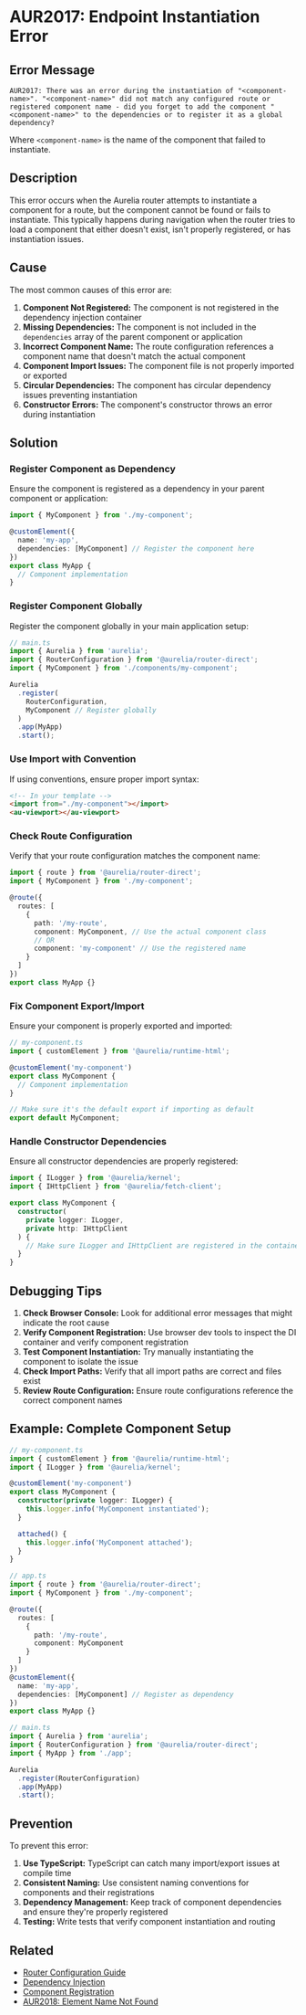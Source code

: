 # AUR2017: Endpoint Instantiation Error

## Error Message

`AUR2017: There was an error during the instantiation of "<component-name>". "<component-name>" did not match any configured route or registered component name - did you forget to add the component "<component-name>" to the dependencies or to register it as a global dependency?`

Where `<component-name>` is the name of the component that failed to instantiate.

## Description

This error occurs when the Aurelia router attempts to instantiate a component for a route, but the component cannot be found or fails to instantiate. This typically happens during navigation when the router tries to load a component that either doesn't exist, isn't properly registered, or has instantiation issues.

## Cause

The most common causes of this error are:

1. **Component Not Registered:** The component is not registered in the dependency injection container
2. **Missing Dependencies:** The component is not included in the `dependencies` array of the parent component or application
3. **Incorrect Component Name:** The route configuration references a component name that doesn't match the actual component
4. **Component Import Issues:** The component file is not properly imported or exported
5. **Circular Dependencies:** The component has circular dependency issues preventing instantiation
6. **Constructor Errors:** The component's constructor throws an error during instantiation

## Solution

### Register Component as Dependency

Ensure the component is registered as a dependency in your parent component or application:

```typescript
import { MyComponent } from './my-component';

@customElement({
  name: 'my-app',
  dependencies: [MyComponent] // Register the component here
})
export class MyApp {
  // Component implementation
}
```

### Register Component Globally

Register the component globally in your main application setup:

```typescript
// main.ts
import { Aurelia } from 'aurelia';
import { RouterConfiguration } from '@aurelia/router-direct';
import { MyComponent } from './components/my-component';

Aurelia
  .register(
    RouterConfiguration,
    MyComponent // Register globally
  )
  .app(MyApp)
  .start();
```

### Use Import with Convention

If using conventions, ensure proper import syntax:

```html
<!-- In your template -->
<import from="./my-component"></import>
<au-viewport></au-viewport>
```

### Check Route Configuration

Verify that your route configuration matches the component name:

```typescript
import { route } from '@aurelia/router-direct';
import { MyComponent } from './my-component';

@route({
  routes: [
    {
      path: '/my-route',
      component: MyComponent, // Use the actual component class
      // OR
      component: 'my-component' // Use the registered name
    }
  ]
})
export class MyApp {}
```

### Fix Component Export/Import

Ensure your component is properly exported and imported:

```typescript
// my-component.ts
import { customElement } from '@aurelia/runtime-html';

@customElement('my-component')
export class MyComponent {
  // Component implementation
}

// Make sure it's the default export if importing as default
export default MyComponent;
```

### Handle Constructor Dependencies

Ensure all constructor dependencies are properly registered:

```typescript
import { ILogger } from '@aurelia/kernel';
import { IHttpClient } from '@aurelia/fetch-client';

export class MyComponent {
  constructor(
    private logger: ILogger,
    private http: IHttpClient
  ) {
    // Make sure ILogger and IHttpClient are registered in the container
  }
}
```

## Debugging Tips

1. **Check Browser Console:** Look for additional error messages that might indicate the root cause
2. **Verify Component Registration:** Use browser dev tools to inspect the DI container and verify component registration
3. **Test Component Instantiation:** Try manually instantiating the component to isolate the issue
4. **Check Import Paths:** Verify that all import paths are correct and files exist
5. **Review Route Configuration:** Ensure route configurations reference the correct component names

## Example: Complete Component Setup

```typescript
// my-component.ts
import { customElement } from '@aurelia/runtime-html';
import { ILogger } from '@aurelia/kernel';

@customElement('my-component')
export class MyComponent {
  constructor(private logger: ILogger) {
    this.logger.info('MyComponent instantiated');
  }

  attached() {
    this.logger.info('MyComponent attached');
  }
}
```

```typescript
// app.ts
import { route } from '@aurelia/router-direct';
import { MyComponent } from './my-component';

@route({
  routes: [
    {
      path: '/my-route',
      component: MyComponent
    }
  ]
})
@customElement({
  name: 'my-app',
  dependencies: [MyComponent] // Register as dependency
})
export class MyApp {}
```

```typescript
// main.ts
import { Aurelia } from 'aurelia';
import { RouterConfiguration } from '@aurelia/router-direct';
import { MyApp } from './app';

Aurelia
  .register(RouterConfiguration)
  .app(MyApp)
  .start();
```

## Prevention

To prevent this error:

1. **Use TypeScript:** TypeScript can catch many import/export issues at compile time
2. **Consistent Naming:** Use consistent naming conventions for components and their registrations
3. **Dependency Management:** Keep track of component dependencies and ensure they're properly registered
4. **Testing:** Write tests that verify component instantiation and routing

## Related

- [Router Configuration Guide](../../routing/)
- [Dependency Injection](../../getting-to-know-aurelia/dependency-injection-di/)
- [Component Registration](../../components/)
- [AUR2018: Element Name Not Found](./aur2018.md)

